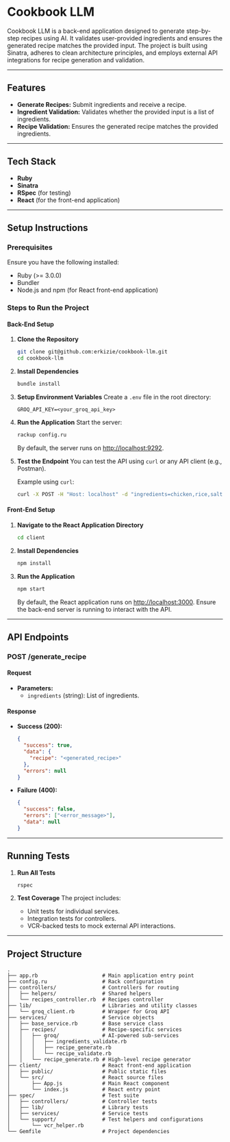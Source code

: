 # Cookbook LLM

Cookbook LLM is a back-end application designed to generate step-by-step recipes using AI. It validates user-provided ingredients and ensures the generated recipe matches the provided input. The project is built using Sinatra, adheres to clean architecture principles, and employs external API integrations for recipe generation and validation.

---

## Features

- **Generate Recipes:** Submit ingredients and receive a recipe.
- **Ingredient Validation:** Validates whether the provided input is a list of ingredients.
- **Recipe Validation:** Ensures the generated recipe matches the provided ingredients.

---

## Tech Stack

- **Ruby**
- **Sinatra**
- **RSpec** (for testing)
- **React** (for the front-end application)

---

## Setup Instructions

### Prerequisites

Ensure you have the following installed:

- Ruby (>= 3.0.0)
- Bundler
- Node.js and npm (for React front-end application)

### Steps to Run the Project

#### Back-End Setup

1. **Clone the Repository**

   ```bash
   git clone git@github.com:erkizie/cookbook-llm.git
   cd cookbook-llm
   ```

2. **Install Dependencies**

   ```bash
   bundle install
   ```

3. **Setup Environment Variables**
   Create a `.env` file in the root directory:

   ```env
   GROQ_API_KEY=<your_groq_api_key>
   ```

4. **Run the Application**
   Start the server:

   ```bash
   rackup config.ru
   ```

   By default, the server runs on [http://localhost:9292](http://localhost:9292).

5. **Test the Endpoint**
   You can test the API using `curl` or any API client (e.g., Postman).

   Example using `curl`:

   ```bash
   curl -X POST -H "Host: localhost" -d "ingredients=chicken,rice,salt" http://localhost:9292/generate_recipe
   ```

#### Front-End Setup

1. **Navigate to the React Application Directory**

   ```bash
   cd client
   ```

2. **Install Dependencies**

   ```bash
   npm install
   ```

3. **Run the Application**

   ```bash
   npm start
   ```

   By default, the React application runs on [http://localhost:3000](http://localhost:3000). Ensure the back-end server is running to interact with the API.

---

## API Endpoints

### **POST /generate_recipe**

#### Request

- **Parameters:**
  - `ingredients` (string): List of ingredients.

#### Response

- **Success (200):**
  ```json
  {
    "success": true,
    "data": {
      "recipe": "<generated_recipe>"
    },
    "errors": null
  }
  ```
- **Failure (400):**
  ```json
  {
    "success": false,
    "errors": ["<error_message>"],
    "data": null
  }
  ```

---

## Running Tests

1. **Run All Tests**

   ```bash
   rspec
   ```

2. **Test Coverage**
   The project includes:
   - Unit tests for individual services.
   - Integration tests for controllers.
   - VCR-backed tests to mock external API interactions.

---

## Project Structure

```
.
├── app.rb                     # Main application entry point
├── config.ru                  # Rack configuration
├── controllers/               # Controllers for routing
│   ├── helpers/               # Shared helpers
│   └── recipes_controller.rb  # Recipes controller
├── lib/                       # Libraries and utility classes
│   └── groq_client.rb         # Wrapper for Groq API
├── services/                  # Service objects
│   ├── base_service.rb        # Base service class
│   ├── recipes/               # Recipe-specific services
│   │   ├── groq/              # AI-powered sub-services
│   │   │   ├── ingredients_validate.rb
│   │   │   ├── recipe_generate.rb
│   │   │   └── recipe_validate.rb
│   │   └── recipe_generate.rb # High-level recipe generator
├── client/                    # React front-end application
│   ├── public/                # Public static files
│   └── src/                   # React source files
│       ├── App.js             # Main React component
│       └── index.js           # React entry point
├── spec/                      # Test suite
│   ├── controllers/           # Controller tests
│   ├── lib/                   # Library tests
│   ├── services/              # Service tests
│   └── support/               # Test helpers and configurations
│       └── vcr_helper.rb
└── Gemfile                    # Project dependencies
```
